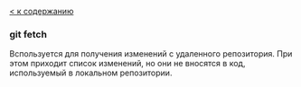 [< к содержанию](./readme.md)

### git fetch

Bспользуется для получения изменений с удаленного репозитория. При этом приходит список изменений, но они не вносятся в код, используемый в локальном репозитории.